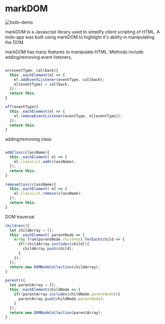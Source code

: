 # markDOM

![todo-demo](./screenshots/todoapp-demo.gif)

markDOM is a Javascript library used to simplify client scripting of HTML. A todo-app was built using markDOM to highlight it's ability in manipulating the DOM.

markDOM has many features to manipulate HTML. Methods include adding/removing event listeners,

``` javascript

on(eventType, callback){
  this._eachElement(el => {
    el.addEventListener(eventType, callback);
    el[eventType] = callback;
  });
  return this;
}

off(eventType){
  this._eachElement(el => {
    el.removeEventListener(eventType, el[eventType]);
  });
  return this;
}

```

adding/removing class

``` javascript

addClass(className){
  this._eachElement( el => {
    el.classList.add(className);
  });
  return this;
}

removeClass(className){
  this._eachElement( el => {
    el.classList.remove(className);
  });
  return this;
}

```

DOM traversal

``` javascript
children(){
  let childArray = [];
  this._eachElement( parentNode => {
    Array.from(parentNode.children).forEach(child => {
      if(!childArray.includes(child)){
        childArray.push(child);
      }
    });
  });
  return new DOMNodeCollection(childArray);
}

parent(){
  let parentArray = [];
  this._eachElement(childNode => {
    if(!parentArray.includes(childNode.parentNode)){
      parentArray.push(childNode.parentNode);
    }
  });
  return new DOMNodeCollection(parentArray);
}

```
